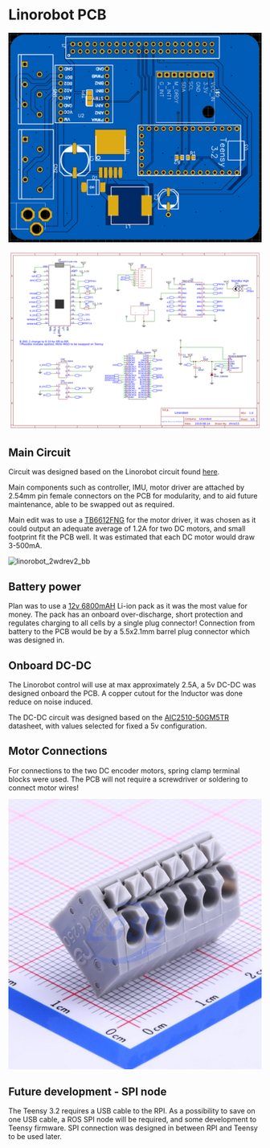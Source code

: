 # Linorobot PCB

![pcb.PNG](https://github.com/Shine16/Linorobot-PCB/blob/master/assets/pcb.PNG?raw=true)

![schematic.png](https://github.com/Shine16/Linorobot-PCB/blob/master/assets/schematic.png?raw=true)

## Main Circuit

Circuit was designed based on the Linorobot circuit found [here](https://github.com/linorobot/linorobot/wiki/2.-Base-Controller).

Main components such as controller, IMU, motor driver are attached by 2.54mm pin female connectors on the PCB for modularity, and to aid future maintenance, able to be swapped out as required.

Main edit was to use a [TB6612FNG](https://www.aliexpress.com/wholesale?catId=0&initiative_id=SB_20190813133730&SearchText=TB6612FNG) for the motor driver, it was chosen as it could output an adequate average of 1.2A for two DC motors, and small footprint fit the PCB well. It was estimated that each DC motor would draw 3-500mA.

![linorobot_2wdrev2_bb](https://github.com/linorobot/lino_docs/raw/master/schematics/v2/linorobot_2wdrev2_bb.png)

## Battery power

Plan was to use a [12v 6800mAH](https://www.aliexpress.com/item/32836166839.html) Li-ion pack as it was the most value for money. The pack has an onboard over-discharge, short protection and regulates charging to all cells by a single plug connector! Connection from battery to the PCB would be by a 5.5x2.1mm barrel plug connector which was designed in.



## Onboard DC-DC

The Linorobot control will use at max approximately 2.5A, a 5v DC-DC was designed onboard the PCB. A copper cutout for the Inductor was done reduce on noise induced.

The DC-DC circuit was designed based on the [AIC2510-50GM5TR](https://datasheet.lcsc.com/szlcsc/Analog-Integrations-AIC2510-50GM5TR_C211625.pdf) datasheet, with values selected for fixed a 5v configuration.



## Motor Connections

For connections to the two DC encoder motors, spring clamp terminal blocks were used. The PCB will not require a screwdriver or soldering to connect motor wires!

![springClamp.PNG](https://github.com/Shine16/Linorobot-PCB/blob/master/assets/springClamp.PNG?raw=true)


## Future development  - SPI node

The Teensy 3.2 requires a USB cable to the RPI. As a possibility to save on one USB cable, a ROS SPI node will be required, and some development to Teensy firmware. SPI connection was designed in between RPI and Teensy to be used later.